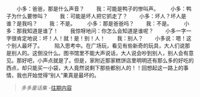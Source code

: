　　小多：爸爸，那是什么声音？
　　我：可能是鸭子的惨叫声。
　　小多：鸭子为什么要惨叫？
　　我：可能是坏人把它抓走了？
　　小多：坏人？坏人是谁？是我吗？
　　我：不是。
　　小多：那是爸爸吗？
　　我：不是。
　　小多：那我知道是谁了！
　　我惊呀地问：你怎么会知道是谁呢？
　　小多一字一字很肯定地说：坏！人！就！是！别！人！
　　我：别人？
　　小多说：嗯！这个别人最坏了。
　　陷入思考中。在广场玩，看见有些新奇的玩具，大人们说那是别人的。这倒没什么。图书馆里不能大声说话，大人说会吵到别人，别人会有意见。那好吧，小声点就是了。但是，家附近那家糕饼店里明明还有那么多的好吃的西点，却只能买一小袋，大人竟然说剩下那些都别人的！！回想起这一路上的事情，我也开始觉得“别人”果真是最坏的。

>*多多童话集* -[往期内容](http://www.jianshu.com/notebooks/6723693/latest)
